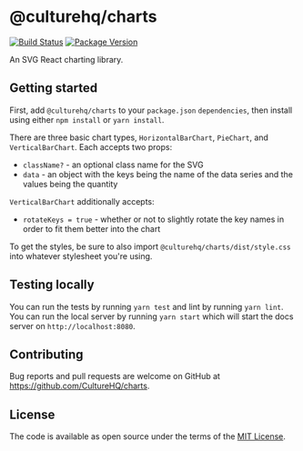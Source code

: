 # @culturehq/charts

[![Build Status](https://github.com/CultureHQ/charts/workflows/Main/badge.svg)](https://github.com/CultureHQ/charts/actions)
[![Package Version](https://img.shields.io/npm/v/@culturehq/charts.svg)](https://www.npmjs.com/package/@culturehq/charts)

An SVG React charting library.

## Getting started

First, add `@culturehq/charts` to your `package.json` `dependencies`, then install using either `npm install` or `yarn install`.

There are three basic chart types, `HorizontalBarChart`, `PieChart`, and `VerticalBarChart`. Each accepts two props:

* `className?` - an optional class name for the SVG
* `data` - an object with the keys being the name of the data series and the values being the quantity

`VerticalBarChart` additionally accepts:

* `rotateKeys = true` - whether or not to slightly rotate the key names in order to fit them better into the chart

To get the styles, be sure to also import `@culturehq/charts/dist/style.css` into whatever stylesheet you're using.

## Testing locally

You can run the tests by running `yarn test` and lint by running `yarn lint`. You can run the local server by running `yarn start` which will start the docs server on `http://localhost:8080`.

## Contributing

Bug reports and pull requests are welcome on GitHub at https://github.com/CultureHQ/charts.

## License

The code is available as open source under the terms of the [MIT License](https://opensource.org/licenses/MIT).
